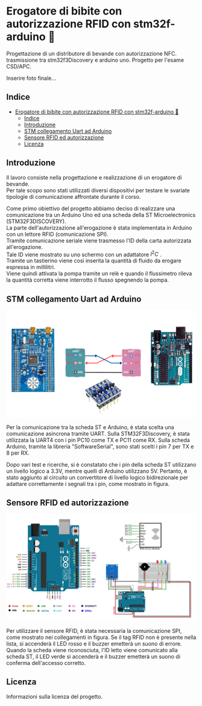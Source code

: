# Erogatore di bibite con autorizzazione RFID con stm32f-arduino 🚰
Progettazione di un distributore di bevande con autorizzazione NFC. trasmissione tra stm32f3Discovery e arduino uno. Progetto per l'esame CSD/APC.

Inserire foto finale...
## Indice
- [Erogatore di bibite con autorizzazione RFID con stm32f-arduino 🚰](#erogatore-di-bibite-con-autorizzazione-rfid-con-stm32f-arduino-)
  - [Indice](#indice)
  - [Introduzione](#introduzione)
  - [STM collegamento Uart ad Arduino](#stm-collegamento-uart-ad-arduino)
  - [Sensore RFID ed autorizzazione](#sensore-rfid-ed-autorizzazione)
  - [Licenza](#licenza)


## Introduzione
Il lavoro consiste nella progettazione e realizzazione di un erogatore di bevande.  
Per tale scopo sono stati utilizzati diversi dispositivi per testare le svariate tipologie di comunicazione affrontate durante il corso.

Come primo obiettivo del progetto abbiamo deciso di realizzare una comunicazione tra un Arduino Uno ed una scheda della ST Microelectronics (STM32F3DISCOVERY).  
La parte dell'autorizzazione all'erogazione è stata implementata in Arduino con un lettore RFID (comunicazione SPI).  
Tramite comunicazione seriale viene trasmesso l'ID della carta autorizzata all'erogazione.  
Tale ID viene mostrato su uno schermo con un adattatore $I^2C$ .  
Tramite un tastierino viene così inserita la quantità di fluido da erogare espressa in millilitri.  
Viene quindi attivata la pompa tramite un relè e quando il flussimetro rileva la quantità corretta viene interrotto il flusso spegnendo la pompa.

## STM collegamento Uart ad Arduino
![Uart](https://raw.githubusercontent.com/mgalateo/erogatore-bibite-nfc-stm32f-arduino/main/Documenti%20e%20Immagini/Immagini/UartArduinoStm.png?token=GHSAT0AAAAAACOE5JM7SJISZ6NZX6DY3PLYZTPBFXQ "Connessione STM-Arduino")

Per la comunicazione tra la scheda ST e Arduino, è stata scelta una comunicazione asincrona tramite UART. Sulla STM32F3Discovery, è stata utilizzata la UART4 con i pin PC10 come TX e PC11 come RX. Sulla scheda Arduino, tramite la libreria "SoftwareSerial", sono stati scelti i pin 7 per TX e 8 per RX.

Dopo vari test e ricerche, si è constatato che i pin della scheda ST utilizzano un livello logico a 3.3V, mentre quelli di Arduino utilizzano 5V. Pertanto, è stato aggiunto al circuito un convertitore di livello logico bidirezionale per adattare correttamente i segnali tra i pin, come mostrato in figura.

## Sensore RFID ed autorizzazione
![RFID](https://raw.githubusercontent.com/mgalateo/erogatore-bibite-nfc-stm32f-arduino/main/Documenti%20e%20Immagini/Immagini/RFID.jpg?token=GHSAT0AAAAAACOE5JM7BBPWM77CKMIW4MCQZTPCIHQ "CONNESSIONE CIRCUITO AUTORIZZAZIONE")

Per utilizzare il sensore RFID, è stata necessaria la comunicazione SPI, come mostrato nei collegamenti in figura. Se il tag RFID non è presente nella lista, si accenderà il LED rosso e il buzzer emetterà un suono di errore. Quando la scheda viene riconosciuta, l'ID letto viene comunicato alla scheda ST, il LED verde si accenderà e il buzzer emetterà un suono di conferma dell'accesso corretto.


## Licenza
Informazioni sulla licenza del progetto.


